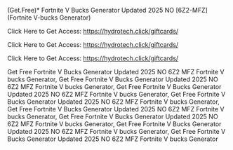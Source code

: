(Get.Free)* Fortnite V Bucks Generator Updated 2025 NO [6Z2-MFZ] (Fortnite V-bucks Generator)

Click Here to Get Access: https://hydrotech.click/giftcards/

Click Here to Get Access: https://hydrotech.click/giftcards/

Click Here to Get Access: https://hydrotech.click/giftcards/

 Get Free Fortnite V Bucks Generator Updated 2025 NO 6Z2 MFZ Fortnite V bucks Generator, Get Free Fortnite V Bucks Generator Updated 2025 NO 6Z2 MFZ Fortnite V bucks Generator, Get Free Fortnite V Bucks Generator Updated 2025 NO 6Z2 MFZ Fortnite V bucks Generator, Get Free Fortnite V Bucks Generator Updated 2025 NO 6Z2 MFZ Fortnite V bucks Generator, Get Free Fortnite V Bucks Generator Updated 2025 NO 6Z2 MFZ Fortnite V bucks Generator, Get Free Fortnite V Bucks Generator Updated 2025 NO 6Z2 MFZ Fortnite V bucks Generator, Get Free Fortnite V Bucks Generator Updated 2025 NO 6Z2 MFZ Fortnite V bucks Generator, Get Free Fortnite V Bucks Generator Updated 2025 NO 6Z2 MFZ Fortnite V bucks Generator
